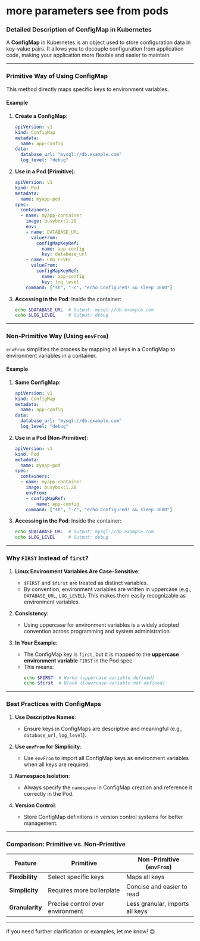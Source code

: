 # more parameters see from pods 
### **Detailed Description of ConfigMap in Kubernetes**

A **ConfigMap** in Kubernetes is an object used to store configuration data in key-value pairs. It allows you to decouple configuration from application code, making your application more flexible and easier to maintain.

---

### **Primitive Way of Using ConfigMap**

This method directly maps specific keys to environment variables.

#### Example

1. **Create a ConfigMap**:
   ```yaml
   apiVersion: v1
   kind: ConfigMap
   metadata:
     name: app-config
   data:
     database_url: "mysql://db.example.com"
     log_level: "debug"
   ```

2. **Use in a Pod (Primitive)**:
   ```yaml
   apiVersion: v1
   kind: Pod
   metadata:
     name: myapp-pod
   spec:
     containers:
     - name: myapp-container
       image: busybox:1.28
       env:
       - name: DATABASE_URL
         valueFrom:
           configMapKeyRef:
             name: app-config
             key: database_url
       - name: LOG_LEVEL
         valueFrom:
           configMapKeyRef:
             name: app-config
             key: log_level
       command: ["sh", "-c", "echo Configured! && sleep 3600"]
   ```

3. **Accessing in the Pod**:
   Inside the container:
   ```bash
   echo $DATABASE_URL  # Output: mysql://db.example.com
   echo $LOG_LEVEL     # Output: debug
   ```

---

### **Non-Primitive Way (Using `envFrom`)**

`envFrom` simplifies the process by mapping all keys in a ConfigMap to environment variables in a container.

#### Example

1. **Same ConfigMap**:
   ```yaml
   apiVersion: v1
   kind: ConfigMap
   metadata:
     name: app-config
   data:
     database_url: "mysql://db.example.com"
     log_level: "debug"
   ```

2. **Use in a Pod (Non-Primitive)**:
   ```yaml
   apiVersion: v1
   kind: Pod
   metadata:
     name: myapp-pod
   spec:
     containers:
     - name: myapp-container
       image: busybox:1.28
       envFrom:
       - configMapRef:
           name: app-config
       command: ["sh", "-c", "echo Configured! && sleep 3600"]
   ```

3. **Accessing in the Pod**:
   Inside the container:
   ```bash
   echo $DATABASE_URL  # Output: mysql://db.example.com
   echo $LOG_LEVEL     # Output: debug
   ```

---

### **Why `FIRST` Instead of `first`?**

1. **Linux Environment Variables Are Case-Sensitive**:
   - `$FIRST` and `$first` are treated as distinct variables.
   - By convention, environment variables are written in uppercase (e.g., `DATABASE_URL`, `LOG_LEVEL`). This makes them easily recognizable as environment variables.

2. **Consistency**:
   - Using uppercase for environment variables is a widely adopted convention across programming and system administration.

3. **In Your Example**:
   - The ConfigMap key is `first`, but it is mapped to the **uppercase environment variable** `FIRST` in the Pod spec.
   - This means:
     ```bash
     echo $FIRST  # Works (uppercase variable defined)
     echo $first  # Blank (lowercase variable not defined)
     ```

---

### **Best Practices with ConfigMaps**

1. **Use Descriptive Names**:
   - Ensure keys in ConfigMaps are descriptive and meaningful (e.g., `database_url`, `log_level`).

2. **Use `envFrom` for Simplicity**:
   - Use `envFrom` to import all ConfigMap keys as environment variables when all keys are required.

3. **Namespace Isolation**:
   - Always specify the `namespace` in ConfigMap creation and reference it correctly in the Pod.

4. **Version Control**:
   - Store ConfigMap definitions in version control systems for better management.

---

### **Comparison: Primitive vs. Non-Primitive**

| Feature               | Primitive                         | Non-Primitive (`envFrom`)            |
|-----------------------|-----------------------------------|-------------------------------------|
| **Flexibility**       | Select specific keys             | Maps all keys                      |
| **Simplicity**        | Requires more boilerplate        | Concise and easier to read         |
| **Granularity**       | Precise control over environment | Less granular, imports all keys    |

---

If you need further clarification or examples, let me know! 😊
